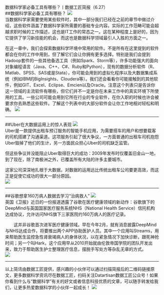 数据科学家必备工具有哪些？丨数据工匠简报（6.27）  
##数据科学家必备工具有哪些？
![](http://static.datartisan.com/upload/attachment/2016/06/3zzpOosT.png)  
当数据科学家需要使用某些软件时，其中一部分我们已经在之前的章节中做过介绍，这些软件涵盖了数据科学家所需要的基础专业内容。实际的工作范畴可能会超越求职时候的工作描述，这也是IT工作的常态之一。这在某种程度上是好的，因为它提供了学习新技能的机会，而这也是数据科学领域最引人入胜的方面之一。

在这一章中，我们会探索数据科学环境中常用的软件。不是所有在这里提到的软件都会在你的工作中用到，但了解它们会让你拥有更多选择。特别是我们会提到Hadoop套件的一些其他备选工具（例如Spark、Storm等），许多功能强大的面向对象编程语言（Java、C++、C#、Ruby和Python），现有的数据分析软件（R、Matlab、SPSS、SAS或是Stata），你可能会用到的虚拟化程序以及大数据集成系统（例如IBM的BigInsights、Cloudera等）。我们还会看看你可能接触到的其他软件，例如GIT、Excel、Eclipse、Emcien以及Oracle。注意这个列表只是告诉你这一领域的主流软件有哪些，但它们并不一定是你在未来工作中的真实环境下所使用的工具。一些公司可能会用到它所在行业的专业软件，在你入职的时候也许会被要求你去熟悉这些软件。了解这个列表中的大部分软件会让你工作地相对轻松和明确。
![](http://static.datartisan.com/upload/attachment/2016/06/hlRdkdis.png)

***  

##Uber在大数据运用上的惊人表现
![](http://static.datartisan.com/upload/attachment/2016/06/s5CYsK03.jpg)  
Uber是一款提供出租车预订服务的智能手机应用，为需要搭车的用户和想要载客的司机搭建了沟通渠道。这项服务引起了很大争议，一方面普通的出租车司机抱怨Uber毁掉了他们的生计，另一方面民众担心Uber的司机缺乏监管。

但这些争议并没能阻止Uber取得巨大的成功：2009年发布时仅覆盖旧金山一地，到了现在，除了南极洲之外，已覆盖所有大陆的许多主要城市。

这家公司深深地扎根于大数据，对数据的运用远比传统出租车公司要更高效，而这正是促使它成功的很大一部分原因。  
![](http://static.datartisan.com/upload/attachment/2016/06/CpTUAaQx.png)  
***

##谷歌想拿160万病人数据去学习“治病救人”
![](http://static.datartisan.com/upload/attachment/2016/06/ByiLekPe.jpeg)  
英国《卫报》近日的一份报道透露了谷歌在医疗健康领域的新动作：谷歌旗下的DeepMind与英国国家医疗服务系统NHS（National Health Service）信托机构达成协议，允许访问NHS旗下三家医院约160万病人的医疗记录。

　　这并非谷歌首次进军医疗健康领域。早在今年2月，就有消息披露DeepMind与NHS达成合作，将要推出两个APP协助医护人员。其中一个应用叫Streams，用来帮助医生监控急性肾衰竭病人的身体状况，以在紧急情况下加快诊断，跟死神抢时间；另一个叫Hark，这个应用早从2010开始就由伦敦帝国学院的团队开发出来，致力于帮助医生护士整理医疗信息，摆脱手写处方等杂乱无章的方式。  
![](http://static.datartisan.com/upload/attachment/2016/06/5jlHRe10.png) 
*** 
以上简讯由数据工匠提供，感兴趣的小伙伴可以通过扫描简报后的二维码链接原文，更多数据科学资讯尽在数据工匠，扫码关注Datartisan数据工匠公众号！如果你看到什么与“数据科学”有关的好文或者信息科技优质的文章，可以随手转发给我们，让更多热爱数据科学的小伙伴一起成长！
![](http://static.datartisan.com/upload/attachment/2016/05/xKM5xlV4.png)
